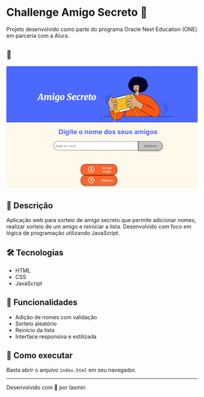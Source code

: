 # Challenge Amigo Secreto 🎁

Projeto desenvolvido como parte do programa Oracle Next Education (ONE) em parceria com a Alura.

## 📸 
![](assets/tela-amigosecreto.png)

## 🧠 Descrição
Aplicação web para sorteio de amigo secreto que permite adicionar nomes, realizar sorteio de um amigo e reiniciar a lista. Desenvolvido com foco em lógica de programação utilizando JavaScript.

## 🛠️ Tecnologias
- HTML
- CSS
- JavaScript

## 🚀 Funcionalidades
- Adição de nomes com validação
- Sorteio aleatório
- Reinício da lista
- Interface responsiva e estilizada

## 📂 Como executar
Basta abrir o arquivo `index.html` em seu navegador.

---

Desenvolvido com 💜 por Iasmin
